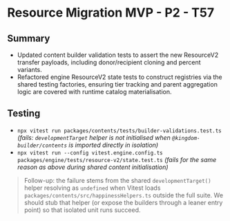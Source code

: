 # Resource Migration MVP - P2 - T57

## Summary

- Updated content builder validation tests to assert the new ResourceV2 transfer payloads, including donor/recipient cloning and percent variants.
- Refactored engine ResourceV2 state tests to construct registries via the shared testing factories, ensuring tier tracking and parent aggregation logic are covered with runtime catalog materialisation.

## Testing

- `npx vitest run packages/contents/tests/builder-validations.test.ts` _(fails: `developmentTarget` helper is not initialised when `@kingdom-builder/contents` is imported directly in isolation)_
- `npx vitest run --config vitest.engine.config.ts packages/engine/tests/resource-v2/state.test.ts` _(fails for the same reason as above during shared content initialisation)_

> Follow-up: the failure stems from the shared `developmentTarget()` helper resolving as `undefined` when Vitest loads `packages/contents/src/happinessHelpers.ts` outside the full suite. We should stub that helper (or expose the builders through a leaner entry point) so that isolated unit runs succeed.
